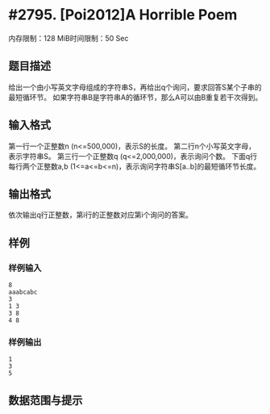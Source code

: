 # #2795. [Poi2012]A Horrible Poem

内存限制：128 MiB时间限制：50 Sec

## 题目描述


给出一个由小写英文字母组成的字符串S，再给出q个询问，要求回答S某个子串的最短循环节。
如果字符串B是字符串A的循环节，那么A可以由B重复若干次得到。

## 输入格式

 

第一行一个正整数n (n<=500,000)，表示S的长度。
第二行n个小写英文字母，表示字符串S。
第三行一个正整数q (q<=2,000,000)，表示询问个数。
下面q行每行两个正整数a,b (1<=a<=b<=n)，表示询问字符串S[a..b]的最短循环节长度。

## 输出格式

依次输出q行正整数，第i行的正整数对应第i个询问的答案。

## 样例

### 样例输入

    
    8
    aaabcabc
    3
    1 3
    3 8
    4 8
    
    
    

### 样例输出

    
    1
    3
    5
    

## 数据范围与提示
